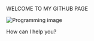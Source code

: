 WELCOME TO MY GITHUB PAGE


![Programming image](https://github.com/Londoner03/Londoner03-Londoner03/assets/156614047/f0b16d28-5d35-42b8-a209-4b8f3970665e)



How can I help you?
